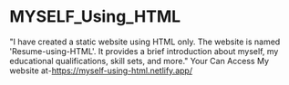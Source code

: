 # MYSELF_Using_HTML
"I have created a static website using HTML only. The website is named 'Resume-using-HTML'. It provides a brief introduction about myself, my educational qualifications, skill sets, and more."
Your Can Access My website at-https://myself-using-html.netlify.app/
